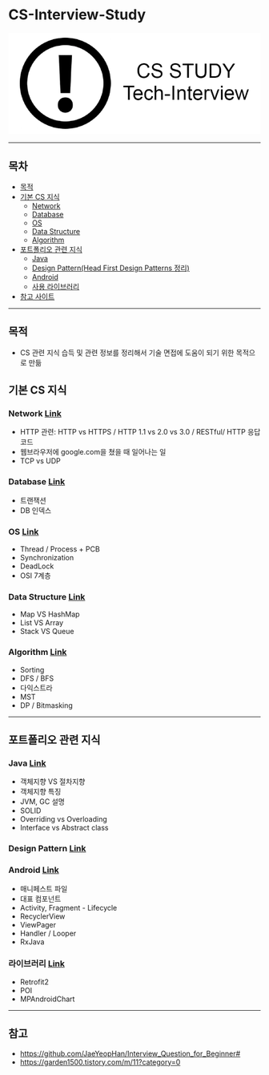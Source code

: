 # CS-Interview-Study
![타이틀](./image/title.png)

---
## 목차
- [목적](#목적)
- [기본 CS 지식](#기본-CS-지식)
  * [Network](#Network)
  * [Database](#Database)
  * [OS](#OS)
  * [Data Structure](#Data-Structure)
  * [Algorithm](#Algorithm)
- [포트폴리오 관련 지식](#포트폴리오-관련-지식)
  * [Java](#Java)
  * [Design Pattern(Head First Design Patterns 정리)](#Design-Pattern)
  * [Android](#Android)
  * [사용 라이브러리](#사용-라이브러리)
- [참고 사이트](#참고-사이트)
------------------
## 목적
- CS 관련 지식 습득 및 관련 정보를 정리해서 기술 면접에 도움이 되기 위한 목적으로 만듦

## 기본 CS 지식

### Network [Link](./Network/README.md)
+ HTTP 관련: HTTP vs HTTPS / HTTP 1.1 vs 2.0 vs 3.0 / RESTful/ HTTP 응답코드
+ 웹브라우저에 google.com을 쳤을 때 일어나는 일
+ TCP vs UDP

### Database [Link](./Database/README.md)
+ 트랜잭션
+ DB 인덱스

### OS [Link](./OS/README.md)
+ Thread / Process + PCB
+ Synchronization
+ DeadLock
+ OSI 7계층

### Data Structure [Link](./DataStructure/README.md)
+ Map VS HashMap
+ List VS Array
+ Stack VS Queue

### Algorithm [Link](./Algorithm/README.md)
+ Sorting
+ DFS / BFS
+ 다익스트라
+ MST
+ DP / Bitmasking
------------------
## 포트폴리오 관련 지식
### Java [Link](./Java/README.md)
+ 객체지향 VS 절차지향
+ 객체지향 특징
+ JVM, GC 설명
+ SOLID
+ Overriding vs Overloading
+ Interface vs Abstract class

### Design Pattern [Link](./DesignPattern/README.md)

### Android [Link](./Android/README.md)
+ 매니페스트 파일
+ 대표 컴포넌트
+ Activity, Fragment - Lifecycle
+ RecyclerView
+ ViewPager
+ Handler / Looper
+ RxJava

### 라이브러리 [Link](./Library/README.md)
+ Retrofit2
+ POI
+ MPAndroidChart

------------------
## 참고
- https://github.com/JaeYeopHan/Interview_Question_for_Beginner#
- https://garden1500.tistory.com/m/11?category=0
